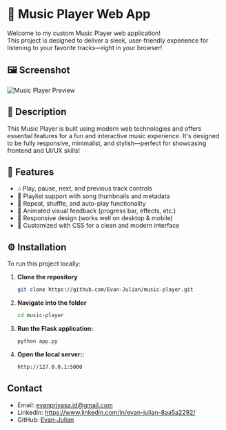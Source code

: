 # 🎵 Music Player Web App

Welcome to my custom Music Player web application!  
This project is designed to deliver a sleek, user-friendly experience for listening to your favorite tracks—right in your browser!

## 🖼️ Screenshot

![Music Player Preview](Fullpage.png) 

## 🎯 Description

This Music Player is built using modern web technologies and offers essential features for a fun and interactive music experience. It's designed to be fully responsive, minimalist, and stylish—perfect for showcasing frontend and UI/UX skills!

## 🚀 Features

- 🎶 Play, pause, next, and previous track controls  
- 📃 Playlist support with song thumbnails and metadata  
- 🔁 Repeat, shuffle, and auto-play functionality  
- 💜 Animated visual feedback (progress bar, effects, etc.)  
- 📱 Responsive design (works well on desktop & mobile)  
- 🎨 Customized with CSS for a clean and modern interface

## ⚙️ Installation

To run this project locally:

1. **Clone the repository**
   ```bash
   git clone https://github.com/Evan-Julian/music-player.git

2. **Navigate into the folder**
   ```bash
   cd music-player

3. **Run the Flask application:**
   ```bash
   python app.py

4. **Open the local server::**
   ```bash
   http://127.0.0.1:5000

## Contact

- Email: evanpriyasa.id@gmail.com
- LinkedIn: https://www.linkedin.com/in/evan-julian-8aa5a2292/
- GitHub: [Evan-Julian](https://github.com/Evan-Julian)
